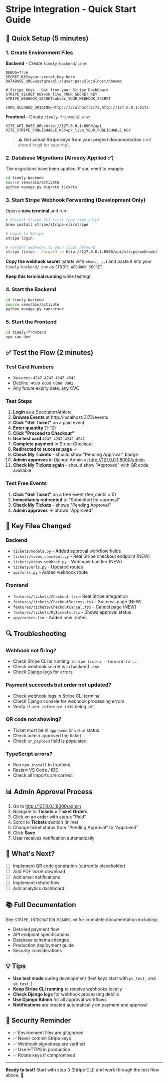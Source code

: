 # Stripe Integration - Quick Start Guide

## 🚀 Quick Setup (5 minutes)

### 1. Create Environment Files

**Backend** - Create `timely-backend/.env`:
```env
DEBUG=True
SECRET_KEY=your-secret-key-here
DATABASE_URL=postgresql://user:pass@localhost/dbname

# Stripe Keys - Get from your Stripe Dashboard
STRIPE_SECRET_KEY=sk_live_YOUR_SECRET_KEY
STRIPE_WEBHOOK_SECRET=whsec_YOUR_WEBHOOK_SECRET

CORS_ALLOWED_ORIGINS=http://localhost:5173,http://127.0.0.1:5173
```

**Frontend** - Create `timely-frontend/.env`:
```env
VITE_API_BASE_URL=http://127.0.0.1:8000/api
VITE_STRIPE_PUBLISHABLE_KEY=pk_live_YOUR_PUBLISHABLE_KEY
```

> ⚠️ **Get actual Stripe keys from your project documentation** (not stored in git for security).

### 2. Database Migrations (Already Applied ✅)

The migrations have been applied. If you need to reapply:

```bash
cd timely-backend
source venv/bin/activate
python manage.py migrate tickets
```

### 3. Start Stripe Webhook Forwarding (Development Only)

Open a **new terminal** and run:

```bash
# Install Stripe CLI first (one time only)
brew install stripe/stripe-cli/stripe

# Login to Stripe
stripe login

# Forward webhooks to your local backend
stripe listen --forward-to http://127.0.0.1:8000/api/stripe/webhook/
```

**Copy the webhook secret** (starts with `whsec_...`) and paste it into your `timely-backend/.env` as `STRIPE_WEBHOOK_SECRET`.

**Keep this terminal running** while testing!

### 4. Start the Backend

```bash
cd timely-backend
source venv/bin/activate
python manage.py runserver
```

### 5. Start the Frontend

```bash
cd timely-frontend
npm run dev
```

## ✅ Test the Flow (2 minutes)

### Test Card Numbers
- Success: `4242 4242 4242 4242`
- Decline: `4000 0000 0000 0002`
- Any future expiry date, any CVC

### Test Steps

1. **Login** as a Spectator/Athlete
2. **Browse Events** at http://localhost:5173/events
3. **Click "Get Ticket"** on a paid event
4. **Enter quantity** (1-10)
5. **Click "Proceed to Checkout"**
6. **Use test card** `4242 4242 4242 4242`
7. **Complete payment** in Stripe Checkout
8. **Redirected to success page** ✓
9. **Check My Tickets** - should show "Pending Approval" badge
10. **Admin approves** in Django Admin at http://127.0.0.1:8000/admin
11. **Check My Tickets again** - should show "Approved" with QR code available

### Test Free Events

1. **Click "Get Ticket"** on a free event (fee_cents = 0)
2. **Immediately redirected** to "Submitted for approval"
3. **Check My Tickets** - shows "Pending Approval"
4. **Admin approves** → Shows "Approved"

## 📁 Key Files Changed

### Backend
- `tickets/models.py` - Added approval workflow fields
- `tickets/views_checkout.py` - Real Stripe checkout endpoint (NEW)
- `tickets/views_webhook.py` - Webhook handler (NEW)
- `tickets/urls.py` - Updated routes
- `api/urls.py` - Added webhook route

### Frontend
- `features/tickets/Checkout.tsx` - Real Stripe integration
- `features/tickets/CheckoutSuccess.tsx` - Success page (NEW)
- `features/tickets/CheckoutCancel.tsx` - Cancel page (NEW)
- `features/tickets/MyTickets.tsx` - Shows approval status
- `app/routes.tsx` - Added new routes

## 🔍 Troubleshooting

### Webhook not firing?
- Check Stripe CLI is running: `stripe listen --forward-to ...`
- Check webhook secret is in backend `.env`
- Check Django logs for errors

### Payment succeeds but order not updated?
- Check webhook logs in Stripe CLI terminal
- Check Django console for webhook processing errors
- Verify `client_reference_id` is being set

### QR code not showing?
- Ticket must be in `approved` or `valid` status
- Check admin approved the ticket
- Check `qr_payload` field is populated

### TypeScript errors?
- Run `npm install` in frontend
- Restart VS Code / IDE
- Check all imports are correct

## 📊 Admin Approval Process

1. Go to http://127.0.0.1:8000/admin
2. Navigate to **Tickets > Ticket Orders**
3. Click on an order with status "Paid"
4. Scroll to **Tickets** section (inline)
5. Change ticket status from "Pending Approval" to "Approved"
6. Click **Save**
7. User receives notification automatically

## 🎯 What's Next?

- [ ] Implement QR code generation (currently placeholder)
- [ ] Add PDF ticket download
- [ ] Add email notifications
- [ ] Implement refund flow
- [ ] Add analytics dashboard

## 📚 Full Documentation

See `STRIPE_INTEGRATION_README.md` for complete documentation including:
- Detailed payment flow
- API endpoint specifications
- Database schema changes
- Production deployment guide
- Security considerations

## 💡 Tips

- **Use test mode** during development (test keys start with `pk_test_` and `sk_test_`)
- **Keep Stripe CLI running** to receive webhooks locally
- **Check Django logs** for webhook processing details
- **Use Django Admin** for all approval workflows
- **Notifications** are created automatically on payment and approval

## 🔐 Security Reminder

- ✅ Environment files are gitignored
- ✅ Never commit Stripe keys
- ✅ Webhook signatures are verified
- ✅ Use HTTPS in production
- ✅ Rotate keys if compromised

---

**Ready to test!** Start with step 3 (Stripe CLI) and work through the test flow above. 🚀

